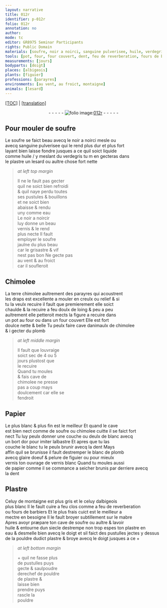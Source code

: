 ```yaml
---
layout: narrative
title: 012r
identifier: p-012r
folio: 012r
annotation: no
author:
mode: tc
editor: GR8975 Seminar Participants
rights: Public Domain
materials: [soufre, noir a noirci, sanguine pulverisee, huile, verdegris, plastre, eau, noir a noircir, Chimolee, terre chimolee, draps, chimolee, plomb, Papier, chimolee cuitte, blanc, or, albastre, blanc de plomb, glaire doeuf, pelure de figuier, vernis blanc, papier, Plastre, mabre, pouldre dudict plastre, pouldre de plastre]
tools: [pot, four, four couvert, dent, feu de reverberation, fours de barbiers, mabre, doigt]
measurements: [jours]
bodyparts: [doigt]
places: [albigeois]
plants: [figuier]
professions: [parayres]
environments: [au vent, au froict, montaigne]
animals: [lesard]
---
```


<p><a href="{{ site.baseurl }}/diplomatic/">[TOC]</a> | <a href="{{ site.baseurl }}/texts/p-012r_tl/" target="_blank">[translation]</a></p><div class="folio" align="center">- - - - - <a href="http://gallica.bnf.fr/ark:/12148/btv1b10500001g/f29.image" target="_blank"><img src="https://cu-mkp.github.io/2017-workshop-edition/assets/photo-icon.png" alt="folio image: " style="display:inline-block; margin-bottom:-3px;"/>012r</a> - - - - - </div>  
  

## Pour mouler de <span class="m">soufre</span>

 
Le <span class="m">soufre</span> se faict beau avecq le <span class="m">noir a noirci</span> mesle ou<br/> avecq <span class="m">sanguine pulverisee</span> qui le rend plus dur et plus fort<br/> layant bien laisse fondre jusques a ce quil soict liquide<br/> comme <span class="m">huile</span> / y meslant du <span class="m">verdegris</span> tu <span class="del">m</span> en gecteras dans<br/> le <span class="m">plastre</span> un <span class="al">lesard</span> ou aultre chose fort nette
 
> *at left top margin*
> 
> 
>   Il ne le fault pas gecter<br/> quil ne soict bien refroidi<br/> & quil naye perdu toutes<br/> ses pustules & bouillons<br/> et ne soict bien<br/> abaisse & rendu<br/> uny comme <span class="del"></span> <span class="m">eau</span><br/> Le <span class="m">noir a noircir</span><br/> luy donne un beau<br/> vernis & le rend<br/> plus necte Il fault<br/> employer le <span class="m">soufre</span><br/> jaulne du plus beau<br/> car le grisastre & vif<br/> nest pas bon Ne gecte pas<br/> <span class="env">au vent</span> & <span class="env">au froict</span><br/> car il soufleroit
 
 
  

## <span class="m">Chimolee</span>

 
La <span class="m">terre chimolee</span> aultrement des <span class="pro">parayres</span> qui acoustrent<br/> les <span class="m">draps</span> est excellente a mouler en creulx ou relief & si<br/> tu la veulx recuire il fault que premierement elle soict<br/> chaulde & la recuire a feu doulx de loing & peu a peu<br/> aultrement elle petteroit mects la figure a recuire dans<br/> un <span class="tl">pot</span> au <span class="tl">four</span> ou dans un <span class="tl">four couvert</span> Elle est fort<br/> doulce nette & belle <span class="add">Tu peulx faire cave danimaulx de <span class="m">chimolee</span><br/> & i gecter du <span class="m">plomb</span></span>
 
> *at left middle margin*
> 
> 
>   Il fault que louvraige<br/> soict sec de 4 ou 5<br/> <span class="ms"><span class="tmp">jours</span></span> plustost que<br/> le recuire<br/> Quand tu moules<br/> & fais cave de<br/> <span class="m">chimolee</span> ne presse<br/> pas a coup mays<br/> doulcement car elle se<br/> fendroit
 
 
  

## <span class="m">Papier</span>

 
Le plus blanc & plus fin est le meilleur Et quand le cave<br/> est bien nect comme de <span class="m">soufre</span> ou <span class="m">chimolee cuitte</span> il se faict fort<br/> nect Tu luy peulx donner une couche ou deulx de <span class="m">blanc</span> avecq<br/> un bort d<span class="m">or</span> pour imiter l<span class="m">albastre</span> Et apres que tu las<br/> couche le <span class="m">blanc</span> tu le peulx brunir avecq la <span class="tl">dent</span> Mays<br/> affin quil se brunisse il fault destremper le <span class="m">blanc de plomb</span><br/> avecq <span class="m">glaire doeuf</span> & <span class="m">pelure de <span class="pa">figuier</span></span> ou pour mieulx<br/> vernis ton ouvrage de <span class="m">vernis blanc</span> Quand tu moules aussi<br/> de <span class="m">papier</span> comme il se commance a seicher brunis par derriere avecq<br/> la <span class="tl">dent</span>
 
 
  

## <span class="m">Plastre</span>

 
Celuy de <span class="env">montaigne</span> est plus gris et <span class="del">le</span> celuy d<span class="pl">albigeois</span><br/> plus blanc Il le fault cuire a feu clos comme a <span class="tl">feu de reverberation</span><br/> ou <span class="tl">fours de barbiers</span> Et le plus frais cuict est le meilleur a<br/> mectre en besoigne Il le fault broyer subtillement sur le <span class="tl"><span class="m">mabre</span></span><br/> Apres avoyr præpare ton cave de <span class="m">soufre</span> ou aultre & lavoir<br/> <span class="m">huile</span> & entourne dun siecle destrempe non trop espes ton <span class="m">plastre</span> en<br/> <span class="m">eau</span> & desmelle bien avecq le <span class="tl"><span class="bp">doigt</span></span> et sil faict des pustulles jectes y dessus<br/> de la <span class="m">pouldre dudict plastre</span> & <span class="del"></span> broye avecq le <span class="tl"><span class="bp">doigt</span></span> jusques a ce \+
 
> *at left bottom margin*
> 
> 
>   \+ quil ne fasse plus<br/> de pustulles puys<br/> gecte & saulpoudre<br/> derechef de <span class="m">pouldre<br/> de plastre</span> &<br/> laisse bien<br/> prendre puys<br/> rascle la<br/> pouldre
 
